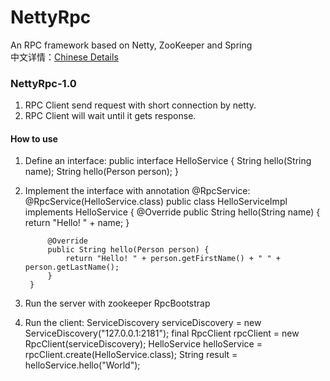 # NettyRpc
An RPC framework based on Netty, ZooKeeper and Spring  
中文详情：[Chinese Details](http://www.cnblogs.com/luxiaoxun/p/5272384.html)
### NettyRpc-1.0
1) RPC Client send request with short connection by netty.  
2) RPC Client will wait until it gets response.
#### How to use
1. Define an interface:
    	public interface HelloService { 
			String hello(String name); 
			String hello(Person person);
		}
2. Implement the interface with annotation @RpcService:
		@RpcService(HelloService.class)
		public class HelloServiceImpl implements HelloService {
			@Override
			public String hello(String name) {
				return "Hello! " + name;
			}

			@Override
			public String hello(Person person) {
				return "Hello! " + person.getFirstName() + " " + person.getLastName();
			}
		}
3. Run the server with zookeeper
		RpcBootstrap
4. Run the client:
		ServiceDiscovery serviceDiscovery = new ServiceDiscovery("127.0.0.1:2181");
		final RpcClient rpcClient = new RpcClient(serviceDiscovery);
		HelloService helloService = rpcClient.create(HelloService.class);
		String result = helloService.hello("World");
